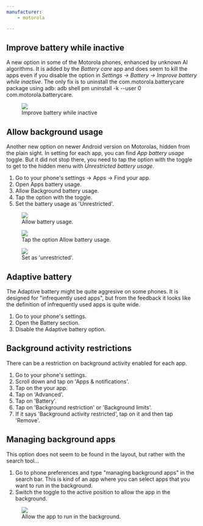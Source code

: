 ```yaml
---
manufacturer: 
    - motorola

---
```



## Improve battery while inactive

A new option in some of the Motorola phones, enhanced by unknown AI algorithms. It is added by the *Battery care* app and does seem to kill the apps even if you disable the option in _Settings -> Battery -> Improve battery while inactive_. The only fix is to uninstall the com.motorola.batterycare package using adb: adb shell pm uninstall -k --user 0 com.motorola.batterycare.

<div class="img-block">
  <figure>
    <img src="/assets/img/motorola/moto_AI_battery.png">
    <figcaption>Improve battery while inactive</figcaption>
  </figure>

</div>


## Allow background usage

Another new option on newer Android version on Motorolas, hidden from the plain sight. In setting for each app, you can find *App battery usage* toggle. But it did not stop there, you need to tap the option with the toggle to get to the hidden menu with *Unrestricted battery usage*.

1. Go to your phone's settings -> Apps -> Find your app.
2. Open Apps battery usage.
3. Allow Background battery usage.
4. Tap the option with the toggle.
5. Set the battery usage as 'Unrestricted'.

<div class="img-block">
  <figure>
    <img src="/assets/img/motorola/moto_ai_per-app_1.png">
    <figcaption>Allow battery usage.</figcaption>
  </figure>

  <figure>
    <img src="/assets/img/motorola/moto_ai_per-app_2.png">
    <figcaption>Tap the option Allow battery usage.</figcaption>
  </figure>

  <figure>
    <img src="/assets/img/motorola/moto_ai_per-app_3.png">
    <figcaption>Set as 'unrestricted'.</figcaption>
  </figure>

</div>



## Adaptive battery

The Adaptive battery might be quite aggresive on some phones. It is designed for "infrequently used apps", but from the feedback it looks like the definition of infrequently used apps is quite wide.

1. Go to your phone's settings.
2. Open the Battery section.
3. Disable the Adaptive battery option.


## Background activity restrictions

There can be a restriction on background activity enabled for each app. 

1. Go to your phone's settings.
2. Scroll down and tap on 'Apps & notifications'.
3. Tap on the your app.
4. Tap on 'Advanced'.
5. Tap on 'Battery'.
6. Tap on 'Background restriction' or 'Background limits'.
7. If it says 'Background activity restricted', tap on it and then tap 'Remove'.

## Managing background apps

This option does not seem to be found in the layout, but rather with the search tool...

1. Go to phone preferences and type "managing background apps" in the search bar. This is kind of an app where you can select apps that you want to run in the background.
2. Switch the toggle to the active position to allow the app in the background.

<div class="img-block">
  <figure>
    <img src="/assets/img/motorola/moto_background_manager.jpg">
    <figcaption>Allow the app to run in the background.</figcaption>
  </figure>

</div>
